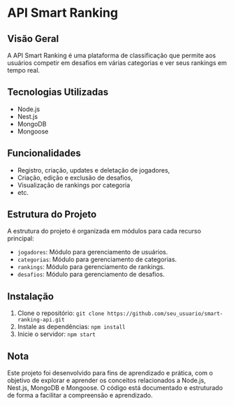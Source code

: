 # API Smart Ranking

## Visão Geral

A API Smart Ranking é uma plataforma de classificação que permite aos usuários competir em desafios em várias categorias e ver seus rankings em tempo real.

## Tecnologias Utilizadas

- Node.js
- Nest.js
- MongoDB
- Mongoose

## Funcionalidades

- Registro, criação, updates e deletação de jogadores,
- Criação, edição e exclusão de desafios,
- Visualização de rankings por categoria
- etc.

## Estrutura do Projeto

A estrutura do projeto é organizada em módulos para cada recurso principal:

- `jogadores`: Módulo para gerenciamento de usuários.
- `categorias`: Módulo para gerenciamento de categorias.
- `rankings`: Módulo para gerenciamento de rankings.
- `desafios`: Módulo para gerenciamento de desafios.

## Instalação

1. Clone o repositório: `git clone https://github.com/seu_usuario/smart-ranking-api.git`
2. Instale as dependências: `npm install`
3. Inicie o servidor: `npm start`

## Nota

Este projeto foi desenvolvido para fins de aprendizado e prática, com o objetivo de explorar e aprender os conceitos relacionados a Node.js, Nest.js, MongoDB e Mongoose. O código está documentado e estruturado de forma a facilitar a compreensão e aprendizado.

